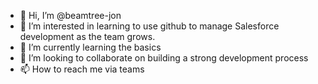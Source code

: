 - 👋 Hi, I’m @beamtree-jon
- 👀 I’m interested in learning to use github to manage Salesforce development as the team grows.
- 🌱 I’m currently learning the basics
- 💞️ I’m looking to collaborate on building a strong development process
- 📫 How to reach me via teams

<!---
beamtree-jon/beamtree-jon is a ✨ special ✨ repository because its `README.md` (this file) appears on your GitHub profile.
You can click the Preview link to take a look at your changes.
--->
